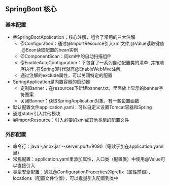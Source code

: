 ## SpringBoot 核心

###  基本配置
* @SpringBootApplication：核心注解，组合了常用的三大注解
    * @Configuration：通过@ImportResource引入xml文件,@Value读取键值 ,@Bean读取配置的bean实例
    * @ComponentScan：同xml中的自动扫描组件
    * @EnableAutoConfiguration：下包含了一系列自动配置类的清单 ,并按顺序执行 ,在Spring3时代就有@EnableWebMvc注解
    * 通过注解的exclude属性，可以关闭特定的配置
* SpringApplication是内置容器的启动器
    * 定制Banner：在resources下新建banner.txt，里面放上显示的banner字符图案
    * 关闭Banner：获取SpringApplication对象，有一些设置函数
* 默认配置文件application.yaml：可以自定义设置Tomcat容器和Spring
* 通过stater引入其他模块
* @ImportResource：引入必要的xml或其他类型的配置文件

### 外部配置
* 命令行：java -jar xx.jar --server.port=9090（等效于加在application.yaml里）
* 常规配置：application.yaml里添加属性，入口类（配置类）中使用@Value可以直接引入
* 类型安全配置：通过@ConfigurationProperties的prefix（属性前缀）、locations（配置文件位置），可以批量引入配置到类中
